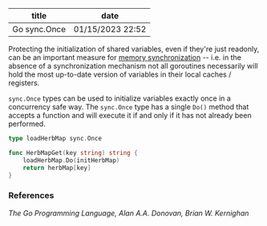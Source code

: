 | title | date |
|---|---|
| Go sync.Once | 01/15/2023 22:52 |

Protecting the initialization of shared variables, even if they're just readonly,
can be an important measure for [memory synchronization](1673592540.md) -- i.e.
in the absence of a synchronization mechanism not all goroutines necessarily will
hold the most up-to-date version of variables in their local caches / registers.

`sync.Once` types can be used to initialize variables exactly once in a
concurrency safe way. The `sync.Once` type has a single `Do()` method that
accepts a function and will execute it if and only if it has not already been
performed.

```go
type loadHerbMap sync.Once

func HerbMapGet(key string) string {
    loadHerbMap.Do(initHerbMap)
    return herbMap[key]
}
```

### References
_The Go Programming Language, Alan A.A. Donovan, Brian W. Kernighan_
